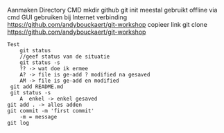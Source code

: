 Aanmaken
Directory 
    CMD
        mkdir github
        git init
        meestal gebruikt offline via cmd 
    GUI
        gebruiken bij Internet verbinding   
        https://github.com/andybouckaert/git-workshop
        copieer link
        git clone https://github.com/andybouckaert/git-workshop
    
    Test
        git status
        //geef status van de situatie
        git status -s
        ?? -> wat doe ik ermee
        A? -> file is ge-add ? modified na gesaved
        AM -> file is ge-add en modified
     git add README.md  
     git status -s
        A  enkel -> enkel gesaved
    git add . -> alles adden
    git commit -m 'first commit'
        -m = message
    git log

